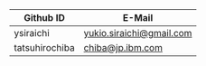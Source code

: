 | Github ID      | E-Mail                   |
|----------------|--------------------------|
| ysiraichi      | yukio.siraichi@gmail.com |
| tatsuhirochiba | chiba@jp.ibm.com         |
